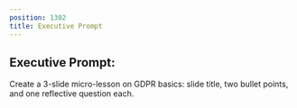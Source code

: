 ```yaml
---
position: 1302
title: Executive Prompt
---
```


## Executive Prompt:

Create a 3-slide micro-lesson on GDPR basics: slide title, two bullet points, and one reflective question each.